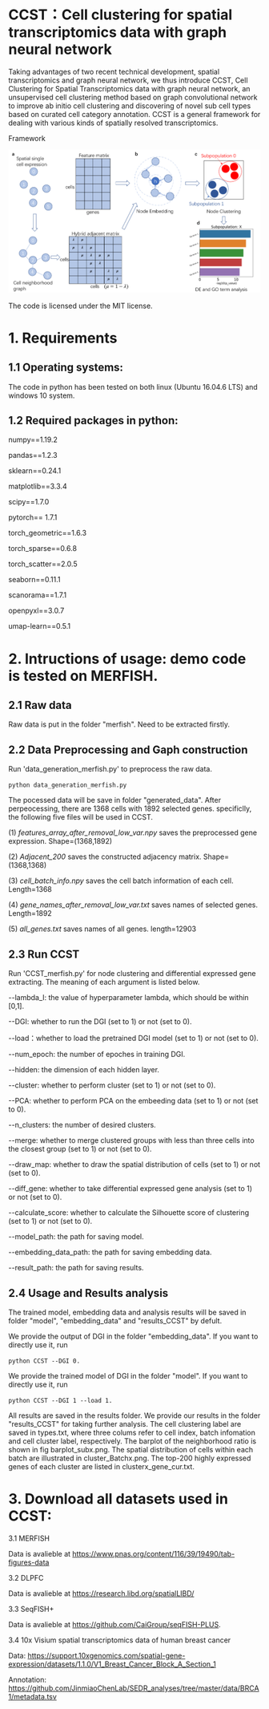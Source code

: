 # CCST：Cell clustering for spatial transcriptomics data with graph neural network 

Taking advantages of two recent technical development, spatial transcriptomics and graph neural network, we  thus introduce CCST, Cell Clustering for Spatial Transcriptomics data with graph neural network, an unsupervised cell clustering method based on graph convolutional network to improve ab initio cell clustering and discovering of novel sub cell types based on curated cell category annotation. CCST is a general framework for dealing with various kinds of spatially resolved transcriptomics.

Framework

![image](https://github.com/xiaoyeye/CCST/blob/main/figure/figure1.png)


The code is licensed under the MIT license. 

# 1. Requirements 

## 1.1 Operating systems:

The code in python has been tested on both linux (Ubuntu 16.04.6 LTS) and windows 10 system.

## 1.2 Required packages in python: 

numpy==1.19.2

pandas==1.2.3

sklearn==0.24.1

matplotlib==3.3.4

scipy==1.7.0

pytorch== 1.7.1

torch_geometric==1.6.3

torch_sparse==0.6.8

torch_scatter==2.0.5

seaborn==0.11.1

scanorama==1.7.1

openpyxl==3.0.7

umap-learn==0.5.1



# 2. Intructions of usage: demo code is tested on MERFISH.

## 2.1 Raw data 

Raw data is put in the folder "merfish". Need to be extracted firstly.


## 2.2 Data Preprocessing and Gaph construction

Run 'data_generation_merfish.py' to preprocess the raw data. 

`python data_generation_merfish.py`

The pocessed data will be save in folder "generated_data". After perpeocessing, there are 1368 cells with 1892 selected genes. specificlly, the following five files will be used in CCST.

(1) *features_array_after_removal_low_var.npy* saves the preprocessed gene expression. Shape=(1368,1892)

(2) *Adjacent_200* saves the constructed adjacency matrix. Shape=(1368,1368)

(3) *cell_batch_info.npy* saves the cell batch information of each cell. Length=1368 

(4) *gene_names_after_removal_low_var.txt* saves names of selected genes.  Length=1892 

(5) *all_genes.txt* saves names of all genes. length=12903


## 2.3 Run CCST 

Run 'CCST_merfish.py' for node clustering and differential expressed gene extracting. The meaning of each argument is listed below.

--lambda_I: the value of hyperparameter lambda, which should be within [0,1].

--DGI: whether to run the DGI (set to 1) or not (set to 0). 

--load：whether to load the pretrained DGI model (set to 1) or not (set to 0). 

--num_epoch: the number of epoches in training DGI. 

--hidden: the dimension of each hidden layer. 

--cluster: whether to perform cluster (set to 1) or not (set to 0).

--PCA: whether to perform PCA on the embeeding data (set to 1) or not (set to 0).

--n_clusters: the number of desired clusters.

--merge: whether to merge clustered groups with less than three cells into the closest group (set to 1) or not (set to 0).

--draw_map: whether to draw the spatial distribution of cells (set to 1) or not (set to 0).

--diff_gene: whether to take differential expressed gene analysis (set to 1) or not (set to 0).

--calculate_score: whether to calculate the Silhouette score of clustering (set to 1) or not (set to 0).

--model_path: the path for saving model.

--embedding_data_path: the path for saving embedding data.

--result_path: the path for saving results.


## 2.4 Usage and Results analysis

The trained model, embedding data and analysis results will be saved in folder "model", "embedding_data" and "results_CCST" by defult.

We provide the output of DGI in the folder "embedding_data". If you want to directly use it, run 

 `python CCST --DGI 0.  `

We provide the trained model of DGI in the folder "model". If you want to directly use it, run

 `python CCST --DGI 1 --load 1.  `

All results are saved in the results folder. We provide our results in the folder "results_CCST" for taking further analysis. The cell clustering label are saved in types.txt, where three colums refer to cell index, batch infomation and cell cluster label, respectively. The barplot of the neighborhood ratio is shown in fig barplot_subx.png. The spatial distribution of cells within each batch are illustrated in cluster_Batchx.png. The top-200 highly expressed genes of each cluster are listed in clusterx_gene_cur.txt.




# 3. Download all datasets used in CCST:

3.1 MERFISH

Data is avalieble at https://www.pnas.org/content/116/39/19490/tab-figures-data 

3.2 DLPFC

Data is avalieble at https://research.libd.org/spatialLIBD/

3.3 SeqFISH+

Data is avalieble at https://github.com/CaiGroup/seqFISH-PLUS. 

3.4 10x Visium spatial transcriptomics data of human breast cancer

Data: https://support.10xgenomics.com/spatial-gene-expression/datasets/1.1.0/V1_Breast_Cancer_Block_A_Section_1 

Annotation:  https://github.com/JinmiaoChenLab/SEDR_analyses/tree/master/data/BRCA1/metadata.tsv

